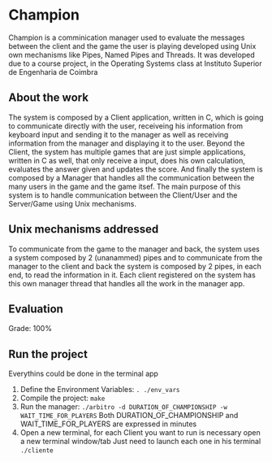 # Champion
Champion is a comminication manager used to evaluate the messages between the client and the game the user is playing developed using Unix own mechanisms like Pipes, Named Pipes and Threads. It was developed due to a course project, in the Operating Systems class at Instituto Superior de Engenharia de Coimbra

## About the work
The system is composed by a Client application, written in C, which is going to communicate directly with the user, receiveing his information from keyboard input and sending it to the manager as well as receiving information from the manager and displaying it to the user. Beyond the Client, the system has multiple games that are just simple applications, written in C as well, that only receive a input, does his own calculation, evaluates the answer given and updates the score. And finally the system is composed by a Manager that handles all the communication between the many users in the game and the game itsef.
The main purpose of this system is to handle communication between the Client/User and the Server/Game using Unix mechanisms.

## Unix mechanisms addressed 
To communicate from the game to the manager and back, the system uses a system composed by 2 (unanammed) pipes and to communicate from the manager to the client and back the system is composed by 2 pipes, in each end, to read the information in it.
Each client registered on the system has this own manager thread that handles all the work in the manager app.

## Evaluation
Grade: 100%

## Run the project
Everythins could be done in the terminal app
1. Define the Environment Variables: ` . ./env_vars `
2. Compile the project: ` make `
3. Run the manager: ` ./arbitro -d DURATION_OF_CHAMPIONSHIP -w WAIT_TIME_FOR_PLAYERS `
    Both DURATION_OF_CHAMPIONSHIP and WAIT_TIME_FOR_PLAYERS are expressed in minutes
4. Open a new terminal, for each Client you want to run is necessary open a new terminal window/tab
   Just need to launch each one in his terminal ` ./cliente `
